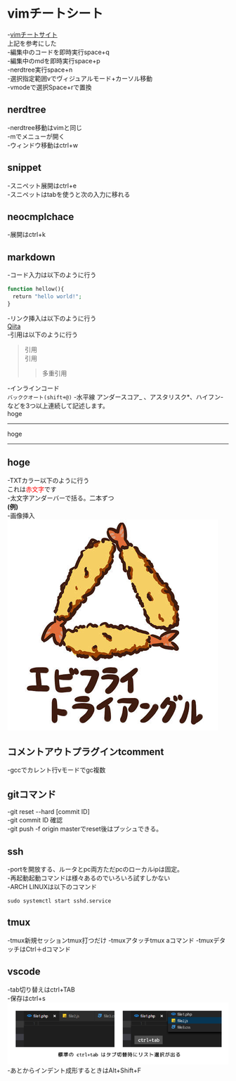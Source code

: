 # vimチートシート
-[vimチートサイト](https://vim.rtorr.com/lang/ja/)<br>
上記を参考にした<br>
-編集中のコードを即時実行space+q<br>
-編集中のmdを即時実行space+p<br>
-nerdtree実行space+n<br>
-選択指定範囲vでヴィジュアルモード+カーソル移動<br> 
-vmodeで選択Space+rで置換<br>
## nerdtree
-nerdtree移動はvimと同じ<br>
-mでメニューが開く<br>
-ウィンドウ移動はctrl+w<br>

## snippet
-スニペット展開はctrl+e<br>
-スニペットはtabを使うと次の入力に移れる<br>

## neocmplchace
-展開はctrl+k<br>

## markdown
-コード入力は以下のように行う<br>
```php
function hellow(){
　return "hello world!";
}
```
-リンク挿入は以下のように行う<br>
[Qiita](http://qiita.com/)<br>
-引用は以下のように行う<br>
> 引用  
> 引用
>> 多重引用

-インラインコード<br>
`バッククオート(shift+@)` 
-水平線
アンダースコア_ 、アスタリスク*、ハイフン-などを3つ以上連続して記述します。<br>
hoge
***
hoge
___
hoge
---
-TXTカラー以下のように行う<br>
これは<span style="color: red; ">赤文字</span>です<br>
-太文字アンダーバーで括る。二本ずつ<br>
__(例)__<br>
-画像挿入<br>
![エビフライトライアングル](687474703a2f2f692e696d6775722e636f6d2f4a6a7773632e6a7067.jpeg)<br>
## コメントアウトプラグインtcomment<br>
-gccでカレント行vモードでgc複数<br>

## gitコマンド
-git reset --hard [commit ID]<br>
-git commit ID 確認<br>
-git push -f origin masterでreset後はプッシュできる。<br>

## ssh
-portを開放する、ルータとpc両方ただpcのローカルipは固定。<br>
-再起動起動コマンドは様々あるのでいろいろ試すしかない<br>
-ARCH LINUXは以下のコマンド
```
sudo systemctl start sshd.service
```

## tmux
-tmux新規セッションtmux打つだけ
-tmuxアタッチtmux aコマンド
-tmuxデタッチはCtrl＋dコマンド

## vscode
-tab切り替えはctrl+TAB<br>
-保存はctrl+s<br>
![エディタ](20170625.png)<br>
-あとからインデント成形するときはAlt+Shift+F<br>
